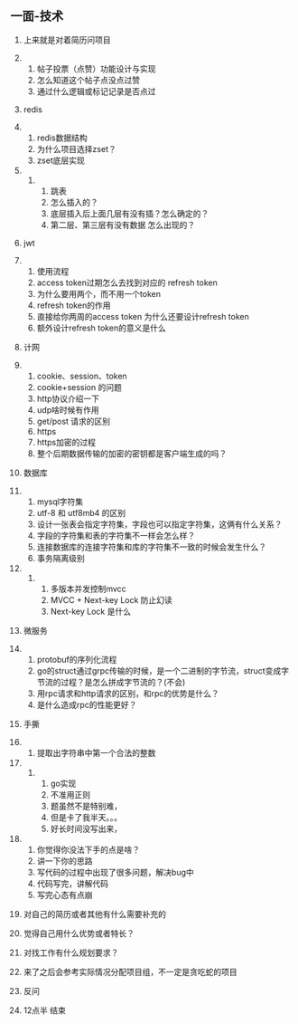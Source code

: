 ## 一面-技术

1. 上来就是对着简历问项目

1. 1. 帖子投票（点赞）功能设计与实现
   2. 怎么知道这个帖子点没点过赞
   3. 通过什么逻辑或标记记录是否点过

1.   redis

1. 1. redis数据结构
   2.  为什么项目选择zset？
   3. zset底层实现

1. 1. 1. 跳表
      2. 怎么插入的？
      3. 底层插入后上面几层有没有插？怎么确定的？
      4. 第二层、第三层有没有数据 怎么出现的？

1. jwt

1. 1.  使用流程
   2. access token过期怎么去找到对应的 refresh token
   3. 为什么要用两个，而不用一个token
   4. refresh token的作用
   5. 直接给你两周的access token 为什么还要设计refresh token
   6. 额外设计refresh token的意义是什么

1. 计网

1. 1. cookie、session、token
   2. cookie+session 的问题
   3. http协议介绍一下
   4. udp啥时候有作用
   5. get/post 请求的区别
   6. https
   7. https加密的过程
   8. 整个后期数据传输的加密的密钥都是客户端生成的吗？

1. 数据库

1. 1. mysql字符集
   2. utf-8  和 utf8mb4 的区别
   3. 设计一张表会指定字符集，字段也可以指定字符集，这俩有什么关系？
   4.  字段的字符集和表的字符集不一样会怎么样？
   5. 连接数据库的连接字符集和库的字符集不一致的时候会发生什么？
   6. 事务隔离级别

1. 1. 1. 多版本并发控制mvcc
      2. MVCC + Next-key Lock 防止幻读
      3. Next-key Lock 是什么

1. 微服务

1. 1. protobuf的序列化流程
   2. go的struct通过grpc传输的时候，是一个二进制的字节流，struct变成字节流的过程？是怎么拼成字节流的？(不会)
   3. 用rpc请求和http请求的区别，和rpc的优势是什么？
   4. 是什么造成rpc的性能更好？

1. 手撕

1. 1. 提取出字符串中第一个合法的整数

1. 1. 1. go实现
      2. 不准用正则
      3. 题虽然不是特别难，
      4. 但是卡了我半天。。。
      5. 好长时间没写出来，

1. 1. 你觉得你没法下手的点是啥？
   2. 讲一下你的思路
   3. 写代码的过程中出现了很多问题，解决bug中
   4. 代码写完，讲解代码
   5. 写完心态有点崩

1. 对自己的简历或者其他有什么需要补充的
2. 觉得自己用什么优势或者特长？
3. 对找工作有什么规划要求？
4. 来了之后会参考实际情况分配项目组，不一定是贪吃蛇的项目
5. 反问
6. 12点半 结束